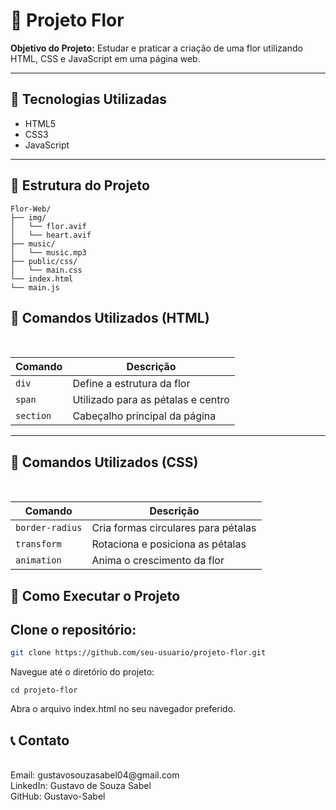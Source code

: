 # 🌸 Projeto Flor

**Objetivo do Projeto:** Estudar e praticar a criação de uma flor utilizando HTML, CSS e JavaScript em uma página web.

---

## 🚀 Tecnologias Utilizadas

- HTML5
- CSS3
- JavaScript

---

## 📜 Estrutura do Projeto

```plaintext
Flor-Web/
├── img/
│   └── flor.avif
│   └── heart.avif
├── music/
│   └── music.mp3
├── public/css/
│   └── main.css
└── index.html
└── main.js
```

<h2>🌼 Comandos Utilizados (HTML)</h2><br>

| Comando   | Descrição                          |
|-----------|------------------------------------|
| `div`  | Define a estrutura da flor  |
| `span`  | Utilizado para as pétalas e centro  |
| `section` | Cabeçalho principal da página   |

---
<h2>🎨 Comandos Utilizados (CSS)</h2><br>

| Comando   | Descrição                          |
|-----------|------------------------------------|
| `border-radius`  | Cria formas circulares para pétalas  |
| `transform`  | Rotaciona e posiciona as pétalas  |
| `animation` | Anima o crescimento da flor   |

<h2>📂 Como Executar o Projeto</h2>

<h2>Clone o repositório: </h2>

```sh
git clone https://github.com/seu-usuario/projeto-flor.git
```
Navegue até o diretório do projeto:
```
cd projeto-flor
```
Abra o arquivo index.html no seu navegador preferido.


<h2>📞 Contato </h2><br>
Email: gustavosouzasabel04@gmail.com <br>
LinkedIn: Gustavo de Souza Sabel <br>
GitHub: Gustavo-Sabel <br>
